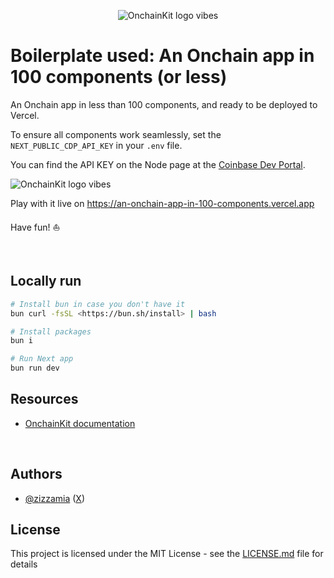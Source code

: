 <p align="center">
  <picture>
    <source media="(prefers-color-scheme: dark)" srcset="https://github.com/Zizzamia/an-onchain-app-in-100-components/blob/main/public/vibes/vibes-19.png">
    <img alt="OnchainKit logo vibes" src="https://github.com/Zizzamia/an-onchain-app-in-100-components/blob/main/public/vibes/vibes-19.png" width="auto">
  </picture>
</p>

# Boilerplate used: An Onchain app in 100 components (or less)

An Onchain app in less than 100 components, and ready to be deployed to Vercel.

To ensure all components work seamlessly, set the `NEXT_PUBLIC_CDP_API_KEY` in your `.env` file.

You can find the API KEY on the Node page at the [Coinbase Dev Portal](https://portal.cdp.coinbase.com/products/node).

<img alt="OnchainKit logo vibes" src="https://github.com/Zizzamia/an-onchain-app-in-100-components/blob/main/public/copy-api-key.png" width="auto">

<br />

Play with it live on https://an-onchain-app-in-100-components.vercel.app

Have fun! ⛵️

<br />

## Locally run

```sh
# Install bun in case you don't have it
bun curl -fsSL <https://bun.sh/install> | bash

# Install packages
bun i

# Run Next app
bun run dev
```

## Resources

- [OnchainKit documentation](https://onchainkit.xyz)

<br />


## Authors

- [@zizzamia](https://github.com/zizzamia.png) ([X](https://twitter.com/Zizzamia))

## License

This project is licensed under the MIT License - see the [LICENSE.md](LICENSE.md) file for details
